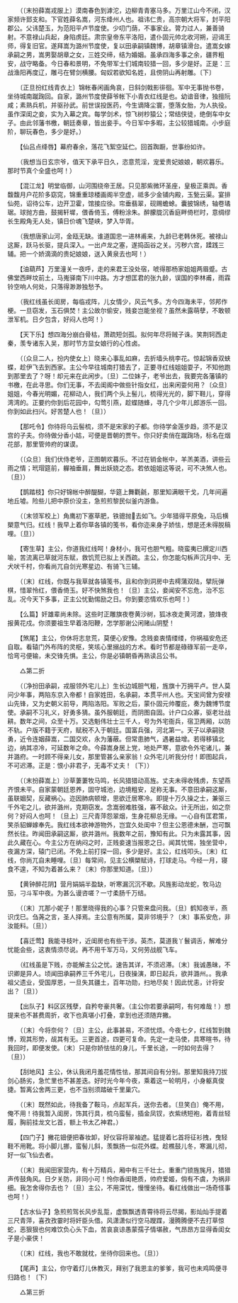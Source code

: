 <!-- { "loadSidebar": true } -->
　　（〔末扮薛嵩戎服上〕漠南春色到滹沱，边柳青青塞马多。万里江山今不闭，汉家频许郅支和。下官姓薛名嵩，河东绛州人也。祖讳仁贵，高宗朝大将军，封平阳郡公。父讳楚玉，为范阳平卢节度使。少叨门荫，不事家业。膂力过人，兼善骑射。不意禄山兵起，身陷虏廷。肃宗皇帝东平洛阳，遣仆固元帅北收河朔，迎谒王师，得复旧官。遂拜嵩为潞州节度使，复以田承嗣镇魏博，胡章镇滑台。遣嵩女嫁承嗣之男，嵩男娶胡章之女，三姓交缔，结为婚姻。虽承四海多事之余，疆界粗安，战守略备。今日春和景明，不免带军士们城南较猎一回，多少是好。正是：三战渔阳再度辽，雕弓在臂剑横腰。匈奴若欲知名姓，且傍阴山再射雕。〔下〕 

　　〔正旦扮红线青衣上〕锦帐春闲画角哀，日斜剑戟影徘徊。军中无事抛书卷，坐待城南蹴踘回。自家，潞州节度使薛爷帐下小青衣红线是也。幼谙音律，独擅阮咸；素熟兵机，并驱孙武。前世误投医药，今生谪降尘寰，堕落女胎，为人执役。虽作深闺之妾，实为入幕之宾。每学剑术，惊飞树杪猿公；常结侠徒，绝倒车中女子。由此邻藩书檄，朝廷奏章，皆出妾手。今日军中多暇，主公较猎城南。小步庭阶，聊玩春色，多少是好。） 

　　【仙吕点绛唇】幕府春余，落花飞絮空延伫。回首踟蹰，世事纷如许。 

　　（我想当日玄宗爷，值天下承平日久，恣意荒淫，宠爱贵妃娘娘，朝欢暮乐。那时节真个全盛也呵！） 

　　【混江龙】明堂临御，山河围绕帝王居。只见那紫微环圣座，皇极正乘舆。香馥馥月户花阶多窈窕，锦重重琼楼画阁半空虚，祗多少金铺内殿，玉甃云渠。宴排仙苑，诏待公车，边开卫霍，馆接应徐。帘垂翡翠，砚赐蟾蜍。囊披锦绣，轴卷璚琚。球抛方曲，鼓揭轩墀，偎香倚玉，傅粉涂朱。醉朦胧沉香庭畔倚栏时，意绸缪长生殿角无人处，镇日价魂飞楚峡，梦入华胥。 

　　（我想唐家山河，金瓯无缺。谁道国忠一进林甫来，九龄已老韩休死。被禄山这厮，跃马长驱，提兵深入。一出卢龙之塞，遂捣函谷之关。污秽六宫，蹂践三辅。把一个娇滴滴的贵妃娘娘，送入黄泉去也呵！） 

　　【油葫芦】万里潼关一夜呼，走的来君王没处宿，唬得那杨家姐姐两眉蹙。古佛堂西畔坟前土，马嵬驿南下川中路。方才想匡君的张九龄，误国的李林甫，雨霖铃空响人何处，只落得渺渺独愁予。 

　　（我红线虽长闺房，每临戎阵，儿女情少，风云气多。方今四海未平，邻邦作梗。一旦窃发，玉石俱焚！主公故尔偷安，贱妾岂能坐视？虽然未露萌孽，不敢顿泄军机。日夕包含，好闷人也呵！） 

　　【天下乐】想四海分崩白骨枯，萧疏短剑孤。拟何年尽将贼子诛。笑荆轲西走秦，羡专诸东入吴，那时节方显女娘行的心性卤。 

　　（〔众旦二人，扮内使女上〕晓来心事乱如麻，去折墙头桃李花。惊起锦香双蛱蝶，趁伊飞去到西家。主公今早往城南打猎去了，正要寻红线姐姐耍子，不知他跑到那里去了？呀！却元来在此闲步。〔旦〕二位妹子，老爷出去，我要完各藩镇的书檄，在此寻思。你们无事，不去闺阁中做些针指女红，出来闲耍何用？〔众旦〕姐姐，今春光明媚，花柳动人，我们两个头上髻儿，梳得光光的，脚下鞋儿，穿得湾湾的。正要约你到后花园中，勾莺引燕，趁蝶随蜂，寻几个少年儿郎游乐一回。你到如此扫兴。好苦楚人也！〔旦〕） 

　　【那吒令】你待将乌云髻梳，须不是宋家的子都。你待学金莲步趋，须不是汉宫的子夫。你待做分香小姑，可便是晋朝的贾午。你只好卖俏在蹴踘场，标名在烟花部，那里管帅府的谋谟。 

　　（〔众旦〕我们伏侍老爷，正图朝欢暮乐。不过在销金帐中，羊羔美酒，讲些云雨之情；玳瑁筵前，軃袖垂肩，舞出妖娆之态。若依姐姐这等说，可不决煞人也。〔旦〕） 

　　【鹊踏枝】你只好锦帐中醉醍醐，华筵上舞氍毹，那里知满眼干戈，几年间遍地丘墟。险些儿把中原价没主，急煎煎黎民似釜内游鱼。 

　　（〔末领军校上〕角鹰初下塞草肥，铁骢抛去如飞。少年猎得平原兔，马后横槊意气归。红线！我早上着你草各镇的笺书，看你迩来身子娇怯，想是还未得脱稿哩。〔旦〕） 

　　【寄生草】主公，你道我红线呵！身材小，我可也胆气粗。晓蛮夷已撰定川西喻，苦流离已草就河东赋，救饥荒已拟上关西疏。主公，你怎能勾柝声沉月中、无犬吠千村，你看尚兀自剑光寒星边、有骑飞三辅。 

　　（〔末〕红线，你既与我草就各镇笺书，且和你到洞房中去樗蒲双陆，擘阮弹棋，惜翠怜红，偎香倚玉。好不快煞我也！〔旦〕主公，妾闻安不忘危，治不忘乱。况今天下多事，正主公忧勤惕励之日。你到要恣情欢乐也呵！） 

　　【么篇】奸雄辈尚未除。这些时正雕旗夜卷黄沙树，狐冰夜走黄河渡，狼烽夜报黄花戍。你须要祖生早着洛阳鞭，怎学那谢公闲赌山阴墅！ 

　　【煞尾】主公，你休将志怠荒，莫便心安豫。念贱妾衷情缕缕，你祸福安危还自取。看辕门外布阵的灵枢，笑垓心里搦战的方术。看时节都是碌碌军前一走卒，恰弯弓便输，未交锋先惧。主公，你是必镇朝昏再熟读吕公书。 

　　△第二折 

　　（〔净扮田承嗣，戎服领外宅儿上〕生长边城胆气粗，旌旗十万拥平卢。世人莫问少年事，两陷东京入帝都！自家姓田，名承嗣，本贯平州人也。天宝间曾为安禄山先锋，又为史朝义前导，两陷洛阳。军败之后，蒙仆固元帅覆庇，奏为魏博节度使。承嗣不习礼义，好勇多猜。虽外服朝廷，而阴图自固。计户口众寡，驱老壮战耕。数年之间，众至十万。又选魁伟壮士三千人，号为外宅衙兵，宿卫两厢，以防不轨。户版不籍于天府，赋税不入于朝廷。国富兵强，河北第一。天子以承嗣骁勇，近令连姻薛嵩，二国交欢，永为藩蔽。但常患肺气，遇暑益增。若得移镇北边，纳其凉冷，可延数年之命。今薛嵩身居上党，地处严寒，意欲令外宅诸儿，兼并潞府。一时顾不得亲儿女，那里管甚么亲家翁！众外宅儿听我分付！即图起兵，不可迟滞。正是：恨小非君子，无毒不丈夫！〔下〕） 

　　（〔末扮薛嵩上〕沙草萋萋牧马鸣，长风猎猎动高旌。丈夫未得收残虏，东望燕齐恨未平。自家蒙朝廷恩养，固守城池，边境粗安，足称无事。不意田承嗣这厮，虽联姻契，反藏祸心。迩因肺病顿增，思欲迁居寒冷。即提十万久操之士，兼驱三千外宅之儿，欲并潞州，克期窃发。念嵩弱难胜强，寡不敌众。计无所出，如之奈何？好闷人也呵！〔旦上〕三尺青萍怨翠烟，生身花柳总无缘。一心自有匡君策，笑杀貂蝉嫁奉先。我红线本欲神游物外，岂宜久处闺中？但主公恩德未酬，岂可飘然长往。昨闻田承嗣这厮，欲并潞州。我数年之前，豫知有此。只为未露其事，因此久藏在心。今主公方在纳闷之时，正贱妾速当报恩之日。闻其忧惕，独坐营中，夜漏方深，辕门已闭。不免上前打探一回，多少是好。主公，红线叩头。〔末〕红线，你尚兀自未睡哩。〔旦〕每常间，见主公横槊赋诗，打球走马。今经一月，寝食不遑，不知为着甚么来？〔末〕你那里知道。〔旦〕） 

　　【黄钟醉花阴】营月娟娟半盈缺，听寒漏沉沉不歇。风旌影动龙蛇，牧马边笳，刁斗军中夜。为甚么谩咨嗟？一寸柔肠千万结。 

　　（〔末〕兀那小妮子！那里晓得我的心事？只管来盘问我。〔旦〕鹤知夜半，燕识戊巳。刍荛之言，圣人择焉。主公意有所属，莫非邻境乎？〔末〕事系安危，非汝能料。〔旦〕） 

　　【喜迁莺】我能寻枝叶，近闺房也有些干涉。英杰，莫道我丫鬟调舌，解难分忧能会些，这衷情须尽说。再不用千军万马，又何劳战舰飞车。 

　　（红线虽是下贱，亦能解主公之忧。速告其详，不须迟滞。〔末〕我诚愚昧，不识卿是异人。顷闻田承嗣养三千外宅儿，日夜操演，即日起兵，欲并潞州。。我承祖父遗业，受国厚恩，一旦失其疆土，百年功勋，扫地尽矣！因此忧恚，计将安出？〔旦〕） 

　　【出队子】料区区残孽，自矜夸豪共奢。（主公你若要承嗣呵，有何难哉！）想提来也不甚费周折，收下也真堪小打叠，拿到也还须随弃撇。 

　　（〔末〕今将奈何？〔旦〕主公，此事甚易，不须忧烦。今夜七夕，红线暂到魏博，观其形势，觇其有无。三更首途，四更可复命。先定一走马使，具寒暄书，待我回时，即便发使。〔末〕只是你娇怯怯的身儿，千里长途，一时如何去得？〔旦〕） 

　　【刮地风】主公，休认我闭月羞花情性怯，那其间自有分别。那里知我持刀拔剑心肠劣，急忙里也不甚差迭。好时光今年今夜，乘着这一轮明月，小身躯真俊捷。暂离公舍两三更，也不当别须踏破千里巢穴。 

　　（〔末〕既然如此，待我备了鞍马，点起军兵，送你去者。〔旦笑白〕俺不用，俺不用！待我暂入闺房，饰其行具，梳乌蛮髻，插金凤钗，衣紫绣短袍，着青丝轻履，胸前挂龙文匕首，额上书太乙神君。） 

　　【四门子】撇花钿便把春妆卸，好仪容将翠袖遮。猛提着匕首将征衫拽，曳轻鞋不用靴。将小脚儿挪，蛮髻儿斜，羡飘扬一似花外蝶。趁樵鼓儿冬，寒漏儿彻，好一似飞仙去者。 

　　（〔末〕我闻田家营内，有十万精兵，厢中有三千壮士。重重门锁旌旄月，猎猎声传鼓角风。日夕关防，非同小可！怜你香闺艳质，帅府爱姬，倘有不虞，为祸非细。我怎舍得你去也？〔旦〕主公，不用深忧，慢慢坐待。看红线做出一场奇怪事也呵！） 

　　【古水仙子】急煎煎驾长风步乱踅，虚飘飘透青霄待将云尽揭，影灿灿手提着三尺青萍，喜孜孜霎时将奸臣头借。风潇潇似行空马躞蹀，漫腾腾便不去打草惊蛇，恶狠狠也何难饮负心头下血，苦哀哀谅愚蒙孺子情堪赦，气昂昂方显得香闺女子是小豪侠！ 

　　（〔末〕红线，我也不敢就枕，坐待你回来也。〔旦〕） 

　　【尾声】主公，你守着灯儿休教灭，拜别了我恩主的爹爹，我可也未鸡鸣便寻归路也！〔下〕 

　　△第三折 

